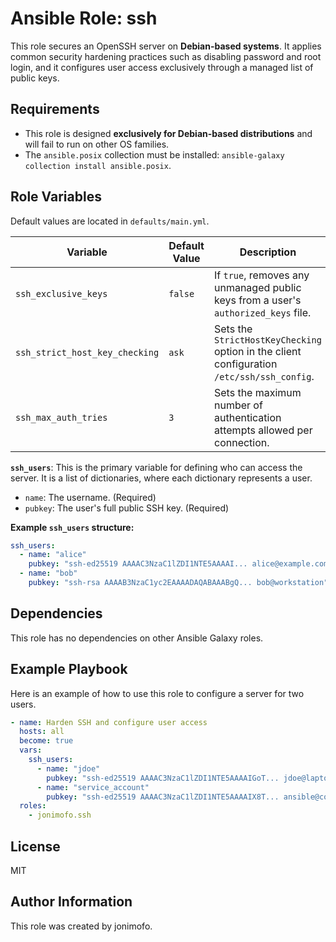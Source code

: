 # Ansible Role: ssh

This role secures an OpenSSH server on **Debian-based systems**. It applies common security hardening practices such as disabling password and root login, and it configures user access exclusively through a managed list of public keys.

## Requirements

* This role is designed **exclusively for Debian-based distributions** and will fail to run on other OS families.
* The `ansible.posix` collection must be installed: `ansible-galaxy collection install ansible.posix`.

## Role Variables

Default values are located in `defaults/main.yml`.

| Variable | Default Value | Description |
|---|---|---|
| `ssh_exclusive_keys` | `false` | If `true`, removes any unmanaged public keys from a user's `authorized_keys` file. |
| `ssh_strict_host_key_checking` | `ask` | Sets the `StrictHostKeyChecking` option in the client configuration `/etc/ssh/ssh_config`. |
| `ssh_max_auth_tries` | `3` | Sets the maximum number of authentication attempts allowed per connection. |

**`ssh_users`**: This is the primary variable for defining who can access the server. It is a list of dictionaries, where each dictionary represents a user.

* `name`: The username. (Required)
* `pubkey`: The user's full public SSH key. (Required)

**Example `ssh_users` structure:**
```yaml
ssh_users:
  - name: "alice"
    pubkey: "ssh-ed25519 AAAAC3NzaC1lZDI1NTE5AAAAI... alice@example.com"
  - name: "bob"
    pubkey: "ssh-rsa AAAAB3NzaC1yc2EAAAADAQABAAABgQ... bob@workstation"
```

## Dependencies

This role has no dependencies on other Ansible Galaxy roles.

## Example Playbook

Here is an example of how to use this role to configure a server for two users.

```yaml
- name: Harden SSH and configure user access
  hosts: all
  become: true
  vars:
    ssh_users:
      - name: "jdoe"
        pubkey: "ssh-ed25519 AAAAC3NzaC1lZDI1NTE5AAAAIGoT... jdoe@laptop"
      - name: "service_account"
        pubkey: "ssh-ed25519 AAAAC3NzaC1lZDI1NTE5AAAAIX8T... ansible@controller"
  roles:
    - jonimofo.ssh
```

## License

MIT

## Author Information

This role was created by jonimofo.